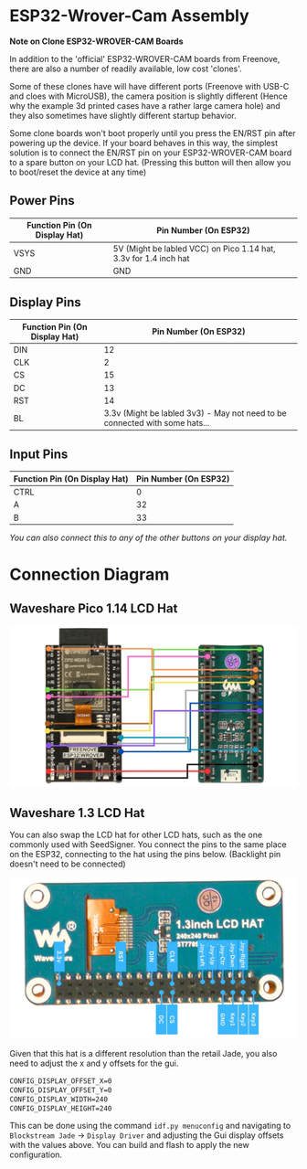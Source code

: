 # ESP32-Wrover-Cam Assembly

**Note on Clone ESP32-WROVER-CAM Boards**

In addition to the 'official' ESP32-WROVER-CAM boards from Freenove, there are also a number of readily available, low cost 'clones'.

Some of these clones have will have different ports (Freenove with USB-C and cloes with MicroUSB), the camera position is slightly different (Hence why the example 3d printed cases have a rather large camera hole) and they also sometimes have slightly different startup behavior.

Some clone boards won't boot properly until you press the EN/RST pin after powering up the device. If your board behaves in this way, the simplest solution is to connect the EN/RST pin on your ESP32-WROVER-CAM board to a spare button on your LCD hat. (Pressing this button will then allow you to boot/reset the device at any time)

## Power Pins
| Function Pin (On Display Hat)     | Pin Number (On ESP32) |
| ----------- | ----------- |
| VSYS | 5V (Might be labled VCC) on Pico 1.14 hat, 3.3v for 1.4 inch hat|
| GND | GND | 

## Display Pins
| Function Pin (On Display Hat)     | Pin Number (On ESP32) |
| ----------- | ----------- |
| DIN     | 12       |
| CLK| 2
| CS | 15        |
| DC | 13 |
| RST | 14 |
| BL | 3.3v (Might be labled 3v3) - May not need to be connected with some hats... |

## Input Pins
| Function Pin (On Display Hat)     | Pin Number (On ESP32) |
| ----------- | ----------- |
| CTRL      | 0       |
| A | 32        |
| B | 33 |

_You can also connect this to any of the other buttons on your display hat._

# Connection Diagram
## Waveshare Pico 1.14 LCD Hat
![](./img/connection_diagram.jpg)

## Waveshare 1.3 LCD Hat
You can also swap the LCD hat for other LCD hats, such as the one commonly used with SeedSigner. You connect the pins to the same place on the ESP32, connecting to the hat using the pins below. (Backlight pin doesn't need to be connected)

![](./img/connection_to_waveshare_1_3.jpg)

Given that this hat is a different resolution than the retail Jade, you also need to adjust the x and y offsets for the gui.

    CONFIG_DISPLAY_OFFSET_X=0
    CONFIG_DISPLAY_OFFSET_Y=0
    CONFIG_DISPLAY_WIDTH=240
    CONFIG_DISPLAY_HEIGHT=240

This can be done using the command `idf.py menuconfig` and navigating to `Blockstream Jade` -> `Display Driver` and adjusting the Gui display offsets with the values above. You can build and flash to apply the new configuration.
